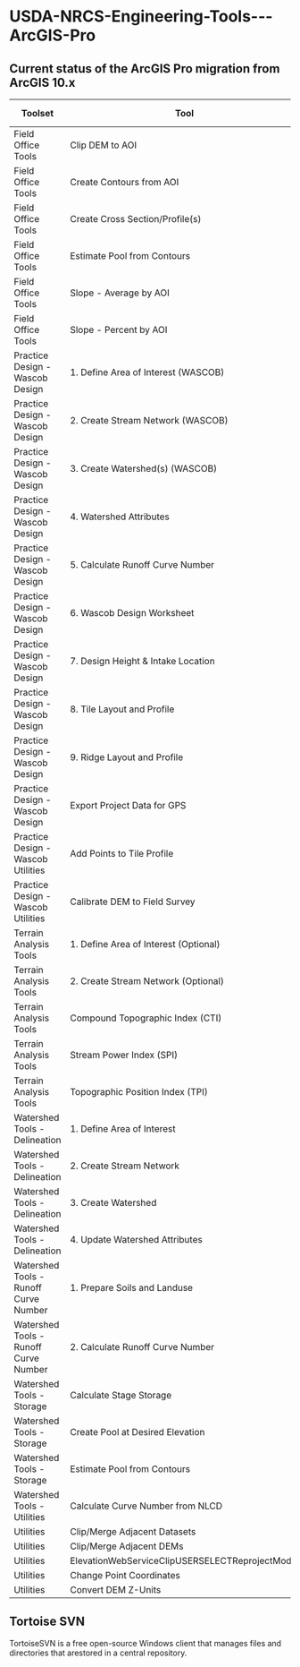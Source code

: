 # USDA-NRCS-Engineering-Tools---ArcGIS-Pro

## Current status of the ArcGIS Pro migration from ArcGIS 10.x

Toolset|Tool|ArcGIS Pro Compatible|
--------------------------------------------------|-------------------------------------------------------------------|---------------------------|
Field Office Tools|Clip DEM to AOI||
Field Office Tools|Create Contours from AOI||
Field Office Tools|Create Cross Section/Profile(s)||
Field Office Tools|Estimate Pool from Contours||
Field Office Tools|Slope - Average by AOI||
Field Office Tools|Slope - Percent by AOI||
Practice Design - Wascob Design|1. Define Area of Interest (WASCOB)||
Practice Design - Wascob Design|2. Create Stream Network (WASCOB)||
Practice Design - Wascob Design|3. Create Watershed(s) (WASCOB)||
Practice Design - Wascob Design|4. Watershed Attributes||
Practice Design - Wascob Design|5. Calculate Runoff Curve Number||
Practice Design - Wascob Design|6. Wascob Design Worksheet||
Practice Design - Wascob Design|7. Design Height & Intake Location||
Practice Design - Wascob Design|8. Tile Layout and Profile||
Practice Design - Wascob Design|9. Ridge Layout and Profile||
Practice Design - Wascob Design|Export Project Data for GPS||
Practice Design - Wascob Utilities|Add Points to Tile Profile||
Practice Design - Wascob Utilities|Calibrate DEM to Field Survey||
Terrain Analysis Tools|1. Define Area of Interest (Optional)||
Terrain Analysis Tools|2. Create Stream Network (Optional)||
Terrain Analysis Tools|Compound Topographic Index (CTI)||
Terrain Analysis Tools|Stream Power Index (SPI)||
Terrain Analysis Tools|Topographic Position Index (TPI)||
Watershed Tools - Delineation|1. Define Area of Interest|X|
Watershed Tools - Delineation|2. Create Stream Network|X|
Watershed Tools - Delineation|3. Create Watershed|X|
Watershed Tools - Delineation|4. Update Watershed Attributes|X|
Watershed Tools - Runoff Curve Number|1. Prepare Soils and Landuse||
Watershed Tools - Runoff Curve Number|2. Calculate Runoff Curve Number||
Watershed Tools - Storage|Calculate Stage Storage||
Watershed Tools - Storage|Create Pool at Desired Elevation||
Watershed Tools - Storage|Estimate Pool from Contours||
Watershed Tools - Utilities|Calculate Curve Number from NLCD||
Utilities|Clip/Merge Adjacent Datasets||
Utilities|Clip/Merge Adjacent DEMs||
Utilities|ElevationWebServiceClipUSERSELECTReprojectModel||
Utilities|Change Point Coordinates||
Utilities|Convert DEM Z-Units||

## Tortoise SVN
TortoiseSVN is a free open-source Windows client that manages files and directories that arestored in a central repository.
